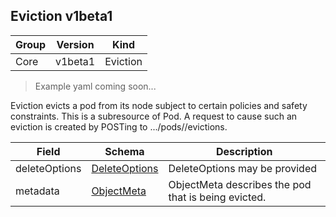 ## Eviction v1beta1

Group        | Version     | Kind
------------ | ---------- | -----------
Core | v1beta1 | Eviction

> Example yaml coming soon...



Eviction evicts a pod from its node subject to certain policies and safety constraints. This is a subresource of Pod.  A request to cause such an eviction is created by POSTing to .../pods/<pod name>/evictions.



Field        | Schema     | Description
------------ | ---------- | -----------
deleteOptions | [DeleteOptions](#deleteoptions-v1) | DeleteOptions may be provided
metadata | [ObjectMeta](#objectmeta-v1) | ObjectMeta describes the pod that is being evicted.


